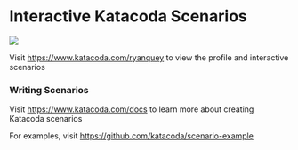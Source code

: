 # Interactive Katacoda Scenarios

[![](http://shields.katacoda.com/katacoda/ryanquey/count.svg)](https://www.katacoda.com/ryanquey "Get your profile on Katacoda.com")

Visit https://www.katacoda.com/ryanquey to view the profile and interactive scenarios

### Writing Scenarios
Visit https://www.katacoda.com/docs to learn more about creating Katacoda scenarios

For examples, visit https://github.com/katacoda/scenario-example
